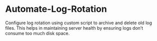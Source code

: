 # Automate-Log-Rotation
Configure log rotation using custom script to archive and delete old log files. This helps in maintaining server health by ensuring logs don’t consume too much disk space.
